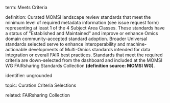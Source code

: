 term: Meets Criteria

definition: Curated MOMSI landscape review standards that meet the minimum level of required metadata information (see issue request form) representing at least 1 of the 4 Subject Area Classes. These standards have a status of "Established and Maintained" and improve or enhance Omics domain community-accepted standard adoption. Broader Universal standards selected serve to enhance interoperability and machine-actionable developments of Multi-Omics standards intended for data integration or overall FAIR best practices. Standards that meet the required criteria are down-selected from the dashboard and included at the MOMSI WG FAIRsharing Standards Collection **(definition source: MOMSI WG)**.

identifier: ungrounded

topic: Curation Criteria Selections

related: FAIRsharing Collection